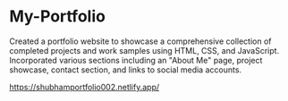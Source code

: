 # My-Portfolio

Created a portfolio website to showcase a comprehensive collection of completed projects and work
samples using HTML, CSS, and JavaScript.
Incorporated various sections including an "About Me" page, project showcase, contact section, and links
to social media accounts.


https://shubhamportfolio002.netlify.app/
